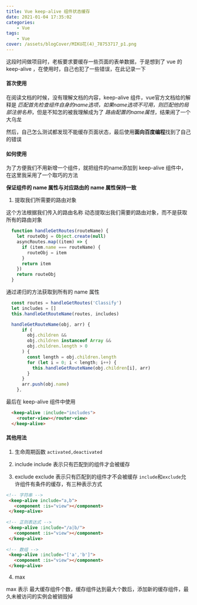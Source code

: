 ```yaml
---
title: Vue keep-alive 组件状态缓存
date: 2021-01-04 17:35:02
categories:
    - Vue
tags:
    - Vue
cover: /assets/blogCover/MIKU花(4)_78753717_p1.png
---
```


  这段时间做项目时，老板要求要缓存一些页面的表单数据，于是想到了 vue 的 keep-alive ，在使用时，自己也犯了一些错误，在此记录一下

#### 首次使用

  在阅读文档的时候，没有理解文档的内容，keep-alive 组件，vue官方文档给的解释是 *匹配首先检查组件自身的name选项，如果name选项不可用，则匹配他的局部注册名称*，但是不知怎的被我理解成为了 *路由配置的name属性*，结果闹了一个大乌龙

  然后，自己怎么测试都发现不能缓存页面状态，最后使用**面向百度编程**找到了自己的错误

#### 如何使用

  为了方便我们不用新增一个组件，就把组件的name添加到 keep-alive 组件中，在这里我采用了一个取巧的方法

  **保证组件的 name 属性与对应路由的 name 属性保持一致**

  1. 提取我们所需要的路由对象

  这个方法根据我们传入的路由名称 动态提取出我们需要的路由对象，而不是获取所有的路由对象

  ~~~js
    function handleGetRoutes(routeName) {
      let routeObj = Object.create(null)
      asyncRoutes.map((item) => {
        if (item.name === routeName) {
          routeObj = item
        }
        return item
      })
      return routeObj
    }
  ~~~

  通过递归的方法获取到所有的 name 属性
  ~~~js
    const routes = handleGetRoutes('Classify')
    let includes = []
    this.handleGetRouteName(routes, includes)

    handleGetRouteName(obj, arr) {
        if (
          obj.children &&
          obj.children instanceof Array &&
          obj.children.length > 0
        ) {
          const length = obj.children.length
          for (let i = 0; i < length; i++) {
            this.handleGetRouteName(obj.children[i], arr)
          }
        }
        arr.push(obj.name)
      },
  ~~~

  最后在 keep-alive 组件中使用

  ~~~html
    <keep-alive :include="includes">
      <router-view></router-view>
    </keep-alive>
  ~~~

#### 其他用法

1. 生命周期函数  `activated,deactivated`

2. include
    include 表示只有匹配到的组件才会被缓存
3. exclude
    exclude 表示只有匹配到的组件才不会被缓存
 `include`和`exclude`允许组件有条件的缓存，有三种表示方式
 ~~~html
 <!-- 字符串 -->
  <keep-alive include="a,b">
    <component :is="view"></component>
  </keep-alive>
  
 <!-- 正则表达式 -->
  <keep-alive :include="/a|b/">
    <component :is="view"></component>
  </keep-alive>
  
 <!-- 数组 -->
  <keep-alive :include="['a','b']">
    <component :is="view"></component>
  </keep-alive>
 ~~~

4. max 

  max 表示 最大缓存组件个数，缓存组件达到最大个数后，添加新的缓存组件，最久未被访问的实例会被销毁掉

